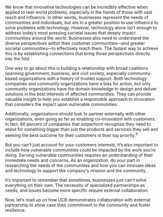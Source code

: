 We know that innovative technologies can be incredibly effective when applied to real-world problems, especially in the hands of those with vast reach and influence. In other words, businesses represent the needs of communities and individuals, but are in a greater position to use influence to solve problems with technology. However, technology alone isn’t enough to address today’s most pressing societal issues that deeply impact communities around the world. Businesses also need to understand the diverse perspectives within their customer communities—and greater societal communities—to effectively reach them. The fastest way to achieve this is by establishing connections that bring those perspectives directly into the fold.

One way to go about this is building a relationship with broad coalitions spanning government, business, and civil society, especially community-based organizations with a history of trusted support. Both technology companies and community organizations have a bias for action, but only community organizations have the domain knowledge to design and deliver solutions in the best interests of affected communities. They can provide valuable insight to help you establish a responsible approach to innovation that considers the impact upon vulnerable communities.

Additionally, organizations should look to partner externally with other organizations, even going as far as enabling co-innovation with customers. In fact, 60 percent of companies that outperform recognize they need to stand for something bigger than just the products and services they sell and seeking the best outcome for their customers is their top priority.<sup>5</sup>

But you can’t just account for your customers interests, it’s also important to include how vulnerable communities could be impacted by the work you’re doing. Serving vulnerable communities requires an understanding of their immediate needs and concerns. As an organization, do your part in researching the needs of the communities and how you can innovate ideas and technology to support the company's mission and the community.

It’s important to remember that sometimes, businesses just can’t solve everything on their own. The necessity of specialized partnerships as needs, and issues become more specific require external collaboration.

Now, let’s read up on how UCB demonstrates collaboration with external partnership to show case their commitment to the community and foster resilience.

